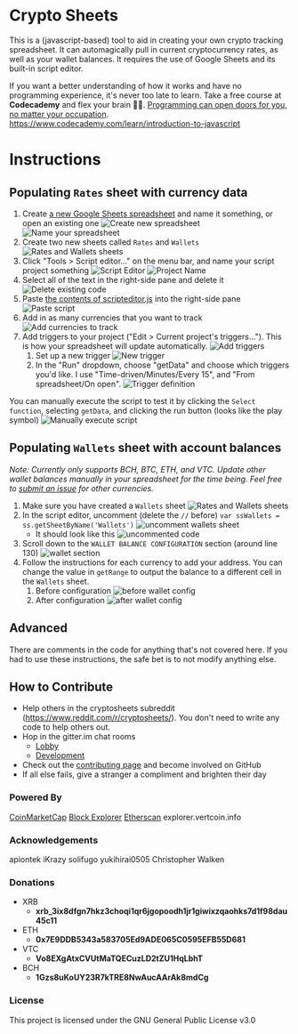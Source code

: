 # Crypto Sheets

This is a (javascript-based) tool to aid in creating your own crypto tracking spreadsheet.  It can automagically pull in current cryptocurrency rates, as well as your wallet balances.  It requires the use of Google Sheets and its built-in script editor.

If you want a better understanding of how it works and have no programming experience, it's never too late to learn.  Take a free course at **Codecademy** and flex your brain :muscle::fireworks:.  [Programming can open doors for you, no matter your occupation](https://www.forbes.com/sites/laurencebradford/2016/06/20/why-every-millennial-should-learn-some-code/#1231c1e270f2).
https://www.codecademy.com/learn/introduction-to-javascript

# Instructions

## Populating `Rates` sheet with currency data

1. Create [a new Google Sheets spreadsheet](docs.google.com/spreadsheets) and name it something, or open an existing one
![Create new spreadsheet](https://i.imgur.com/ARb3B0Dm.png)
![Name your spreadsheet](https://i.imgur.com/uJ6h43nm.png)
1. Create two new sheets called `Rates` and `Wallets`
![Rates and Wallets sheets](https://i.imgur.com/WHO747jm.png)
1. Click "Tools > Script editor..." on the menu bar, and name your script project something
![Script Editor](https://i.imgur.com/hjhZlaAm.png)
![Project Name](https://i.imgur.com/tUXLp1Pm.png)
1. Select all of the text in the right-side pane and delete it
![Delete existing code](https://i.imgur.com/RVyXaUzm.png)
1. Paste [the contents of scripteditor.js](https://raw.githubusercontent.com/saitei/crypto-sheets/master/scripteditor.js) into the right-side pane
![Paste script](https://i.imgur.com/5ktIBNom.png)
1. Add in as many currencies that you want to track
![Add currencies to track](https://i.imgur.com/SyBS19j.png)
1. Add triggers to your project ("Edit > Current project's triggers...").  This is how your spreadsheet will update automatically.
![Add triggers](https://i.imgur.com/d7MIO7Km.png)
   1. Set up a new trigger
   ![New trigger](https://i.imgur.com/AzDXGQvm.png)
   1. In the "Run" dropdown, choose "getData" and choose which triggers you'd like.  I use "Time-driven/Minutes/Every 15", and "From spreadsheet/On open".
   ![Trigger definition](https://i.imgur.com/SyEoEVv.png)

You can manually execute the script to test it by clicking the `Select function`, selecting `getData`, and clicking the run button (looks like the play symbol)
![Manually execute script](https://i.imgur.com/TP5BMTAm.png)

## Populating `Wallets` sheet with account balances
*Note: Currently only supports BCH, BTC, ETH, and VTC.  Update other wallet balances manually in your spreadsheet for the time being.  Feel free to [submit an issue](https://github.com/saitei/crypto-sheets/issues) for other currencies.*

1. Make sure you have created a `Wallets` sheet
![Rates and Wallets sheets](https://i.imgur.com/WHO747jm.png)
1. In the script editor, uncomment (delete the `//` before) `var ssWallets = ss.getSheetByName('Wallets')`
![uncomment wallets sheet](https://i.imgur.com/RUysbr9m.png)
   * It should look like this
   ![uncommented code](https://i.imgur.com/iPO8UIlm.png)
1. Scroll down to the `WALLET BALANCE CONFIGURATION` section (around line 130)
![wallet section](https://i.imgur.com/0ODMumfm.png)
1. Follow the instructions for each currency to add your address.  You can change the value in `getRange` to output the balance to a different cell in the `Wallets` sheet.
   1. Before configuration
   ![before wallet config](https://i.imgur.com/iZkSemq.png)
   1. After configuration
   ![after wallet config](https://i.imgur.com/dTLu4cC.png)


## Advanced

There are comments in the code for anything that's not covered here.  If you had to use these instructions, the safe bet is to not modify anything else.

## How to Contribute

* Help others in the cryptosheets subreddit (https://www.reddit.com/r/cryptosheets/).  You don't need to write any code to help others out.
* Hop in the gitter.im chat rooms
   * [Lobby](https://gitter.im/cryptosheets/Lobby)
   * [Development](https://gitter.im/cryptosheets/development)
* Check out the [contributing page](https://github.com/saitei/crypto-sheets/blob/master/CONTRIBUTING.md) and become involved on GitHub
* If all else fails, give a stranger a compliment and brighten their day

### Powered By

[CoinMarketCap](https://coinmarketcap.com/)
[Block Explorer](https://blockexplorer.com)
[Etherscan](https://etherscan.io)
explorer.vertcoin.info

### Acknowledgements

apiontek
iKrazy
solifugo
yukihirai0505
Christopher Walken

### Donations


* XRB
   * **xrb_3ix8dfgn7hkz3choqi1qr6jgopoodh1jr1giwixzqaohks7d1f98dau45c11**
* ETH
   * **0x7E9DDB5343a583705Ed9ADE065C0595EFB55D681**
* VTC
   * **Vo8EXgAtxCVUtMaTQECuzLD2tZU1HqLbhT**
* BCH
   * **1Gzs8uKoUY23R7kTRE8NwAucAArAk8mdCg**

### License

This project is licensed under the GNU General Public License v3.0
